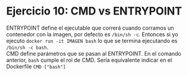 # Ejercicio 10: CMD vs ENTRYPOINT

ENTRYPOINT define el ejecutable que correrá cuando corramos un contenedor con la imagen, por defecto es `/bin/sh -c`. Entonces si yo ejecuto `docker run -it IMAGEN bash` lo que se termina ejecutando es `/bin/sh -c bash`.  
CMD define parámetros que se pasan al ENTRYPOINT. En el comando anterior, `bash` cumple el rol de CMD. Sería equivalente indicar en el Dockerfile `CMD ["bash"]`